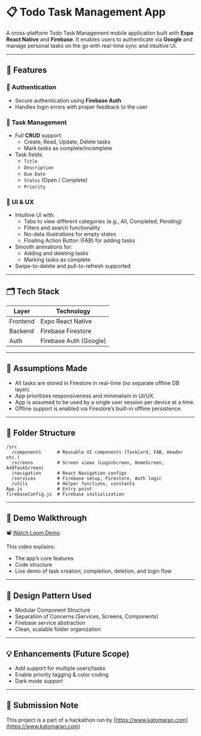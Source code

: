 # 📋 Todo Task Management App

A cross-platform Todo Task Management mobile application built with **Expo React Native** and **Firebase**. It enables users to authenticate via **Google** and manage personal tasks on the go with real-time sync and intuitive UI.

---

## 🚀 Features

### 🔐 Authentication

- Secure authentication using **Firebase Auth**
- Handles login errors with proper feedback to the user

### 📝 Task Management

- Full **CRUD** support:
  - Create, Read, Update, Delete tasks
  - Mark tasks as complete/incomplete
- Task fields:
  - `Title`
  - `Description`
  - `Due Date`
  - `Status` (Open / Complete)
  - `Priority`

### 🎨 UI & UX

- Intuitive UI with:
  - Tabs to view different categories (e.g., All, Completed, Pending)
  - Filters and search functionality
  - No-data illustrations for empty states
  - Floating Action Button (FAB) for adding tasks
- Smooth animations for:
  - Adding and deleting tasks
  - Marking tasks as complete
- Swipe-to-delete and pull-to-refresh supported

---

## 🗂 Tech Stack

| Layer    | Technology             |
| -------- | ---------------------- |
| Frontend | Expo React Native      |
| Backend  | Firebase Firestore     |
| Auth     | Firebase Auth (Google) |

---

## 🧠 Assumptions Made

- All tasks are stored in Firestore in real-time (no separate offline DB layer).
- App prioritizes responsiveness and minimalism in UI/UX.
- App is assumed to be used by a single user session per device at a time.
- Offline support is enabled via Firestore’s built-in offline persistence.

---

## 📁 Folder Structure

```
/src
  /components      # Reusable UI components (TaskCard, FAB, Header etc.)
  /screens         # Screen views (LoginScreen, HomeScreen, AddTaskScreen)
  /navigation      # React Navigation configs
  /services        # Firebase setup, Firestore, Auth logic
  /utils           # Helper functions, constants
App.js             # Entry point
firebaseConfig.js  # Firebase initialization
```

---

## 🎥 Demo Walkthrough

📽 [Watch Loom Demo](https://loom.com/your-demo-link-here)

This video explains:

- The app’s core features
- Code structure
- Live demo of task creation, completion, deletion, and login flow

---


## 🧱 Design Pattern Used

- Modular Component Structure
- Separation of Concerns (Services, Screens, Components)
- Firebase service abstraction
- Clean, scalable folder organization

---

## 💡 Enhancements (Future Scope)

- Add support for multiple users/tasks
- Enable priority tagging & color coding
- Dark mode support
---

## 🏁 Submission Note

This project is a part of a hackathon run by [https://www.katomaran.com](https://www.katomaran.com)
